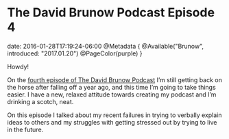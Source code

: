 # The David Brunow Podcast Episode 4
date: 2016-01-28T17:19:24-06:00
@Metadata {
  @Available("Brunow", introduced: "2017.01.20")
  @PageColor(purple)
}

Howdy!

On the [fourth episode of The David Brunow Podcast](https://brunow.org/podcast/) I’m still getting back on the horse after falling off a year ago, and this time I’m going to take things easier. I have a new, relaxed attitude towards creating my podcast and I’m drinking a scotch, neat.

On this episode I talked about my recent failures in trying to verbally explain ideas to others and my struggles with getting stressed out by trying to live in the future.
